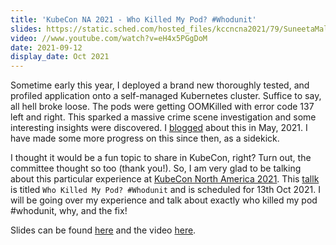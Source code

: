 ```yaml
---
title: 'KubeCon NA 2021 - Who Killed My Pod? #Whodunit'
slides: https://static.sched.com/hosted_files/kccncna2021/79/SuneetaMall_WhoKilledMyPod_KubeConNA_2021.pptx
video: //www.youtube.com/watch?v=eH4x5PGgDoM
date: 2021-09-12
display_date: Oct 2021
---
```



Sometime early this year, I deployed a brand new thoroughly tested, and profiled application onto a self-managed Kubernetes cluster. Suffice to say, all hell broke loose. The pods were getting OOMKilled with error code 137 left and right. This sparked a massive crime scene investigation and some interesting insights were discovered. I [blogged][blog] about this in May, 2021. I have made some more progress on this since then, as a sidekick. 

I thought it would be a fun topic to share in KubeCon, right? Turn out, the committee thought so too (thank you!). 
So, I am very glad to be talking about this particular experience at [KubeCon North America 2021]. This [tallk] is titled `Who Killed My Pod? #Whodunit` and is scheduled for 13th Oct 2021. I will be going over my experience and talk about exactly who killed my pod #whodunit, why, and the fix!


Slides can be found [here][slides] and the video [here][video].

[blog]: //suneeta-mall.github.io/2021/03/14/wth-who-killed-my-pod.html
[tallk]: //sched.co/lV0P
[KubeCon North America 2021]: //events.linuxfoundation.org/kubecon-cloudnativecon-north-america/
[slides]: https://static.sched.com/hosted_files/kccncna2021/79/SuneetaMall_WhoKilledMyPod_KubeConNA_2021.pptx
[video]: https://www.youtube.com/watch?v=eH4x5PGgDoM
